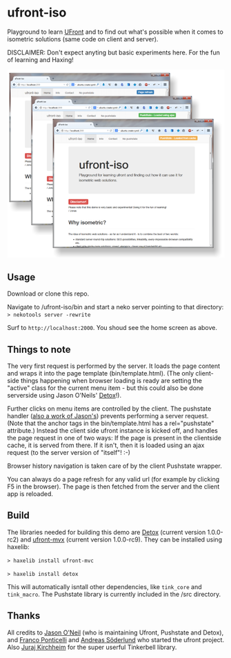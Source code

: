 ufront-iso
==========

Playground to learn [UFront](https://github.com/ufront) and to find out what's possible when it comes to isometric solutions (same code on client and server).

DISCLAIMER: Don't expect anyting but basic experiments here. For the fun of learning and Haxing!

![ufront-iso](/screen.png?raw=true "ufront-iso")

Usage
-----

Download or clone this repo.

Navigate to /ufront-iso/bin and start a neko server pointing to that directory:
`> nekotools server -rewrite`

Surf to `http://localhost:2000`. You shoud see the home screen as above.

Things to note
--------------

The very first request is performed by the server. It loads the page content and wraps it into the page template (bin/template.html). (The only client-side things happening when browser loading is ready are setting the "active" class for the current menu item - but this could also be done serverside using Jason O'Neils' [Detox](https://github.com/jasononeil/detox)!).

Further clicks on menu items are controlled by the client. The pushstate handler ([also a work of Jason's](https://github.com/jasononeil/detox)) prevents performing a server request. (Note that the anchor tags in the bin/template.html has a rel="pushstate" attribute.) Instead the client side ufront instance is kicked off, and handles the page request in one of two ways: If the page is present in the clientside cache, it is served from there. If it isn't, then it is loaded using an ajax request (to the server version of "itself"! :-)

Browser history navigation is taken care of by the client Pushstate wrapper.

You can always do a page refresh for any valid url (for example by clicking F5 in the browser). The page is then fetched from the server and the client app is reloaded.

Build
-----

The libraries needed for building this demo are [Detox](https://github.com/jasononeil/detox) (current version 1.0.0-rc2) and [ufront-mvx](https://github.com/ufront/ufront-mvc) (current version 1.0.0-rc9). They can be installed using haxelib:

`> haxelib install ufront-mvc`

`> haxelib install detox`

This will automatically isntall other dependencies, like `tink_core` and `tink_macro`. The Pushstate library is currently included in the /src directory.

Thanks
------
All credits to [Jason O'Neil](https://github.com/jasononeil/) (who is maintaining Ufront, Pushstate and Detox), and [Franco Ponticelli](https://github.com/fponticelli) and [Andreas Söderlund](https://github.com/ciscoheat) who started the ufront project. Also [Juraj Kirchheim](https://github.com/back2dos) for the super userful Tinkerbell library.
